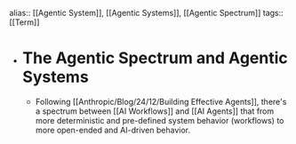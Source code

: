 alias:: [[Agentic System]], [[Agentic Systems]], [[Agentic Spectrum]] 
tags:: [[Term]]

- # The Agentic Spectrum and Agentic Systems
	- Following [[Anthropic/Blog/24/12/Building Effective Agents]], there's a spectrum between [[AI Workflows]] and [[AI Agents]] that from more deterministic and pre-defined system behavior (workflows) to more open-ended and AI-driven behavior.